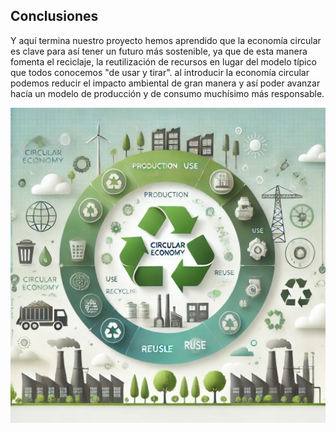 ## Conclusiones

Y aquí termina nuestro proyecto hemos aprendido que la economía circular es clave para así tener un futuro más sostenible, ya que de esta manera fomenta el reciclaje, la reutilización de recursos en lugar del modelo típico que todos conocemos "de usar y tirar". al introducir la economía circular podemos reducir el impacto ambiental de gran manera y así poder avanzar hacía un modelo de producción y de consumo muchísimo más responsable.

![Conclusiones](img/conclusion.jpg)
